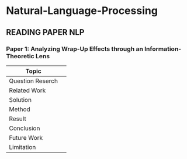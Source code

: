 # Natural-Language-Processing

## READING PAPER NLP

### Paper 1: Analyzing Wrap-Up Effects through an Information-Theoretic Lens
| Topic        |                                                             |
|--------------|--------------------------------------------------------------------------------------------------------|
| Question Reserch    |  |
| Related Work |                             |
| Solution     |  |
| Method       |  |
| Result       |  |
| Conclusion   |  |
| Future Work  |  |
| Limitation |  |
